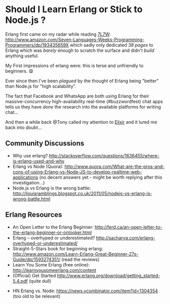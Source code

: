 # Should I Learn Erlang or Stick to Node.js ?

Erlang first came on my radar while reading [7L7W][]: http://www.amazon.com/Seven-Languages-Weeks-Programming-Programmers/dp/193435659X which sadly only dedicated *38 pages* to Erlang which was *barely* enough  to scratch the surface and didn't *build* anything useful.

My First impressions of erlang were: this is terse and unfriendly to beginners. :anguished:

Ever since then I've been *plagued* by the thought of Erlang being "better" 
than Node.js for "high scalability".

The fact that Facebook and WhatsApp are both using Erlang for their 
massive-concurrency high-availability real-time (#buzzwordfest) chat apps
tells us they have *done* the research into the available platforms for writing chat...

And then a while back @Tony called my attention to [Elixir][] 
and it lured me back into doubt...


## Community Discussions

- Why use erlang? http://stackoverflow.com/questions/1636455/where-is-erlang-used-and-why
- Erlang vs Node (Quora): http://www.quora.com/What-are-the-pros-and-cons-of-using-Erlang-vs-Node-JS-to-develop-realtime-web-applications (no decent answers yet - might be worth replying after this investigation...)
- Node.js vs Erlang is the wrong battle: http://jlouisramblings.blogspot.co.uk/2011/05/nodejs-vs-erlang-is-wrong-battle.html

## Erlang Resources

- An Open Letter to the Erlang Beginner: http://ferd.ca/an-open-letter-to-the-erlang-beginner-or-onlooker.html
- Erlang – overhyped or underestimated? http://sacharya.com/erlang-overhyped-or-underestimated/
- Straight-5-Stars book for beginning erlang: http://www.amazon.com/Learn-Erlang-Great-Beginner-27s-Guide/dp/1593274351/ (read the reviews)
- Learn You Some Erlang (free online): http://learnyousomeerlang.com/content
- (Official) Get Started http://www.erlang.org/download/getting_started-5.4.pdf (quite dull)

[7L7W]: http://public.db0.fr/Documents/Seven.Languages.in.Seven.Weeks.pdf
[Elixir]: http://elixir-lang.org



- HN Erlang vs. Node: https://news.ycombinator.com/item?id=1304354 (too old to be relevant)